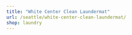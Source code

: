 ```yaml
---
title: "White Center Clean Laundermat"
url: /seattle/white-center-clean-laundermat/
shop: laundry
---
```

